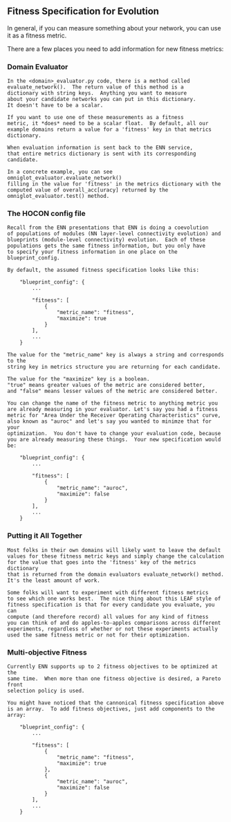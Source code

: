 
## Fitness Specification for Evolution

In general, if you can measure something about your network,
you can use it as a fitness metric.
 
There are a few places you need to add information for new fitness metrics:
 
###  Domain Evaluator
 
    In the <domain>_evaluator.py code, there is a method called
    evaluate_network().  The return value of this method is a
    dictionary with string keys.  Anything you want to measure
    about your candidate networks you can put in this dictionary.
    It doesn't have to be a scalar.
 
    If you want to use one of these measurements as a fitness
    metric, it *does* need to be a scalar float.  By default, all our
    example domains return a value for a 'fitness' key in that metrics
    dictionary.
 
    When evaluation information is sent back to the ENN service,
    that entire metrics dictionary is sent with its corresponding
    candidate.
 
    In a concrete example, you can see omniglot_evaluator.evaluate_network()
    filling in the value for 'fitness' in the metrics dictionary with the
    computed value of overall_acc[uracy] returned by the
    omniglot_evaluator.test() method.
 
###  The HOCON config file
 
    Recall from the ENN presentations that ENN is doing a coevolution
    of populations of modules (NN layer-level connectivity evolution) and
    blueprints (module-level connectivity) evolution.  Each of these
    populations gets the same fitness information, but you only have
    to specify your fitness information in one place on the blueprint_config.
 
    By default, the assumed fitness specification looks like this:
 
```
    "blueprint_config": {
        ...

        "fitness": [
            {
                "metric_name": "fitness",
                "maximize": true
            } 
        ],
        ...
    }
```
 
    The value for the "metric_name" key is always a string and corresponds to the
    string key in metrics structure you are returning for each candidate.
 
    The value for the "maximize" key is a boolean.
    "true" means greater values of the metric are considered better,
    and "false" means lesser values of the metric are considered better.

    You can change the name of the fitness metric to anything metric you
    are already measuring in your evaluator. Let's say you had a fitness
    metric for "Area Under the Receiver Operating Characteristics" curve,
    also known as "auroc" and let's say you wanted to minimze that for your
    optimization.  You don't have to change your evaluation code, because
    you are already measuring these things.  Your new specification would be: 

```
    "blueprint_config": {
        ...

        "fitness": [
            {
                "metric_name": "auroc",
                "maximize": false
            } 
        ],
        ...
    }
```
 
### Putting it All Together
 
    Most folks in their own domains will likely want to leave the default
    values for these fitness metric keys and simply change the calculation
    for the value that goes into the 'fitness' key of the metrics dictionary
    that is returned from the domain evaluators evaluate_network() method.
    It's the least amount of work.
 
    Some folks will want to experiment with different fitness metrics
    to see which one works best.  The nice thing about this LEAF style of
    fitness specification is that for every candidate you evaluate, you can
    compute (and therefore record) all values for any kind of fitness
    you can think of and do apples-to-apples comparisons across different
    experiments, regardless of whether or not these experiments actually
    used the same fitness metric or not for their optimization.

### Multi-objective Fitness

    Currently ENN supports up to 2 fitness objectives to be optimized at the
    same time.  When more than one fitness objective is desired, a Pareto front
    selection policy is used.

    You might have noticed that the cannonical fitness specification above
    is an array.  To add fitness objectives, just add components to the array:

```
    "blueprint_config": {
        ...

        "fitness": [
            {
                "metric_name": "fitness",
                "maximize": true
            },
            {
                "metric_name": "auroc",
                "maximize": false
            } 
        ],
        ...
    }
```
